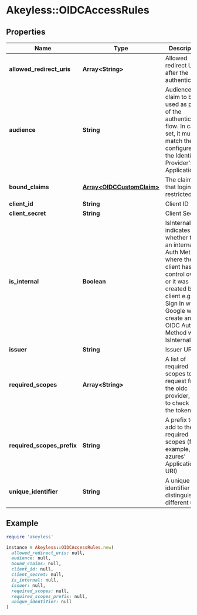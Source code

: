 # Akeyless::OIDCAccessRules

## Properties

| Name | Type | Description | Notes |
| ---- | ---- | ----------- | ----- |
| **allowed_redirect_uris** | **Array&lt;String&gt;** | Allowed redirect URIs after the authentication | [optional] |
| **audience** | **String** | Audience claim to be used as part of the authentication flow. In case set, it must match the one configured on the Identity Provider&#39;s Application | [optional] |
| **bound_claims** | [**Array&lt;OIDCCustomClaim&gt;**](OIDCCustomClaim.md) | The claims that login is restricted to. | [optional] |
| **client_id** | **String** | Client ID | [optional] |
| **client_secret** | **String** | Client Secret | [optional] |
| **is_internal** | **Boolean** | IsInternal indicates whether this is an internal Auth Method where the client has no control over it, or it was created by the client e.g - Sign In with Google will create an OIDC Auth Method with IsInternal&#x3D;true | [optional] |
| **issuer** | **String** | Issuer URL | [optional] |
| **required_scopes** | **Array&lt;String&gt;** | A list of required scopes to request from the oidc provider, and to check on the token | [optional] |
| **required_scopes_prefix** | **String** | A prefix to add to the required scopes (for example, azures&#39; Application ID URI) | [optional] |
| **unique_identifier** | **String** | A unique identifier to distinguish different users | [optional] |

## Example

```ruby
require 'akeyless'

instance = Akeyless::OIDCAccessRules.new(
  allowed_redirect_uris: null,
  audience: null,
  bound_claims: null,
  client_id: null,
  client_secret: null,
  is_internal: null,
  issuer: null,
  required_scopes: null,
  required_scopes_prefix: null,
  unique_identifier: null
)
```

